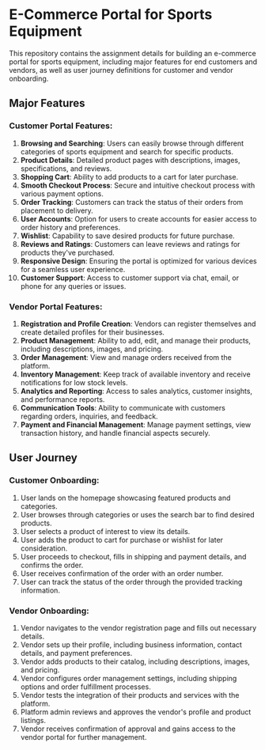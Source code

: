 # E-Commerce Portal for Sports Equipment

This repository contains the assignment details for building an e-commerce portal for sports equipment, including major features for end customers and vendors, as well as user journey definitions for customer and vendor onboarding.

## Major Features

### Customer Portal Features:
1. **Browsing and Searching**: Users can easily browse through different categories of sports equipment and search for specific products.
2. **Product Details**: Detailed product pages with descriptions, images, specifications, and reviews.
3. **Shopping Cart**: Ability to add products to a cart for later purchase.
4. **Smooth Checkout Process**: Secure and intuitive checkout process with various payment options.
5. **Order Tracking**: Customers can track the status of their orders from placement to delivery.
6. **User Accounts**: Option for users to create accounts for easier access to order history and preferences.
7. **Wishlist**: Capability to save desired products for future purchase.
8. **Reviews and Ratings**: Customers can leave reviews and ratings for products they've purchased.
9. **Responsive Design**: Ensuring the portal is optimized for various devices for a seamless user experience.
10. **Customer Support**: Access to customer support via chat, email, or phone for any queries or issues.

### Vendor Portal Features:
1. **Registration and Profile Creation**: Vendors can register themselves and create detailed profiles for their businesses.
2. **Product Management**: Ability to add, edit, and manage their products, including descriptions, images, and pricing.
3. **Order Management**: View and manage orders received from the platform.
4. **Inventory Management**: Keep track of available inventory and receive notifications for low stock levels.
5. **Analytics and Reporting**: Access to sales analytics, customer insights, and performance reports.
6. **Communication Tools**: Ability to communicate with customers regarding orders, inquiries, and feedback.
7. **Payment and Financial Management**: Manage payment settings, view transaction history, and handle financial aspects securely.

## User Journey

### Customer Onboarding:
1. User lands on the homepage showcasing featured products and categories.
2. User browses through categories or uses the search bar to find desired products.
3. User selects a product of interest to view its details.
4. User adds the product to cart for purchase or wishlist for later consideration.
5. User proceeds to checkout, fills in shipping and payment details, and confirms the order.
6. User receives confirmation of the order with an order number.
7. User can track the status of the order through the provided tracking information.

### Vendor Onboarding:
1. Vendor navigates to the vendor registration page and fills out necessary details.
2. Vendor sets up their profile, including business information, contact details, and payment preferences.
3. Vendor adds products to their catalog, including descriptions, images, and pricing.
4. Vendor configures order management settings, including shipping options and order fulfillment processes.
5. Vendor tests the integration of their products and services with the platform.
6. Platform admin reviews and approves the vendor's profile and product listings.
7. Vendor receives confirmation of approval and gains access to the vendor portal for further management.




